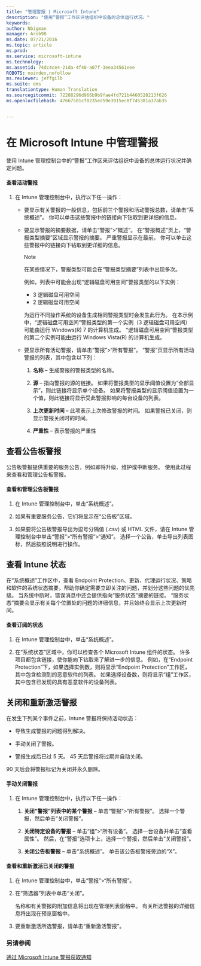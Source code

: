 ```yaml
---
title: "管理警报 | Microsoft Intune"
description: "使用“警报”工作区评估组织中设备的总体运行状况。"
keywords: 
author: Nbigman
manager: Arob98
ms.date: 07/21/2016
ms.topic: article
ms.prod: 
ms.service: microsoft-intune
ms.technology: 
ms.assetid: 74dc4ce4-21da-4f40-a07f-3eea34561eee
ROBOTS: noindex,nofollow
ms.reviewer: jeffgilb
ms.suite: ems
translationtype: Human Translation
ms.sourcegitcommit: 72288296d966b9b9fae4fd721b4460528213f626
ms.openlocfilehash: 47667501cf8235ed59e3915ec8f745381a37ab35


---
```


# 在 Microsoft Intune 中管理警报
使用 Intune 管理控制台中的“警报”工作区来评估组织中设备的总体运行状况并确定问题。

#### 查看活动警报

1.  在 Intune 管理控制台中，执行以下任一操作：

    -   要显示有关警报的一般信息，包括前三个警报和活动警报总数，请单击“系统概述”。 你可以单击这些警报中的链接向下钻取到更详细的信息。

    -   要显示警报的摘要数据，请单击“警报”&gt;“概述”。 在“警报概述”页上，“警报类型摘要”区域显示警报的摘要。 严重警报显示在最前。 你可以单击这些警报中的链接向下钻取到更详细的信息。

        > [!NOTE]
        > 在某些情况下，警报类型可能会在“警报类型摘要”列表中出现多次。
        > 
        > 例如，列表中可能会出现“逻辑磁盘可用空间”警报类型的以下实例：
        > 
        > -   3 逻辑磁盘可用空间
        > -   2 逻辑磁盘可用空间
        > 
        > 为运行不同操作系统的设备生成相同警报类型时会发生此行为。 在本示例中，“逻辑磁盘可用空间”警报类型的第一个实例（3 逻辑磁盘可用空间）可能由运行 Windows(R) 7 的计算机生成。 “逻辑磁盘可用空间”警报类型的第二个实例可能由运行 Windows Vista(R) 的计算机生成。

    -   要显示所有活动警报，请单击“警报”&gt;“所有警报”。 “警报”页显示所有活动警报的列表，其中包含以下列：

        1.  **名称** – 生成警报的警报类型的名称。

        2.  **源** – 指向警报的源的链接。 如果将警报类型的显示阈值设置为“全部显示”，则此链接将显示单个设备。 如果将警报类型的显示阈值设置为一个值，则此链接将显示受此警报影响的每台设备的列表。

        3.  **上次更新时间** – 此项表示上次修改警报的时间。 如果警报已关闭，则显示警报关闭时的时间。

        4.  **严重性** – 表示警报的严重性

## 查看公告板警报
公告板警报提供重要的服务公告，例如即将升级、维护或中断服务。 使用此过程来查看和管理公告板警报。

#### 查看和管理公告板警报

1.  在 Intune 管理控制台中，单击“系统概述”。

2.  如果有重要服务公告，它们将显示在“公告板”区域。

3.  如果要将公告板警报导出为逗号分隔值 (.csv) 或 HTML 文件，请在 Intune 管理控制台中单击“警报”&gt;“所有警报”&gt;“通知”。 选择一个公告，单击导出列表图标，然后按照说明进行操作。

## 查看 Intune 状态
在“系统概述”工作区中，查看 Endpoint Protection、更新、代理运行状况、策略和软件的系统状态摘要，帮助你确定需要立即关注的问题，并划分这些问题的优先级。 当系统中断时，错误消息中还会提供指向“服务状态”摘要的链接。 “服务状态”摘要会显示有关每个位置处的问题的详细信息，并且始终会显示上次更新时间。

#### 查看订阅的状态

1.  在 Intune 管理控制台中，单击“系统概述”。

2.  在“系统状态”区域中，你可以检查各个 Microsoft Intune 组件的状态。 许多项目都包含链接，使你能向下钻取来了解进一步的信息。 例如，在“Endpoint Protection”下，如果选择实例数，则将显示“Endpoint Protection”工作区，其中包含检测到的恶意软件的列表。 如果选择设备数，则将显示“组”工作区，其中包含已发现的具有恶意软件的设备列表。

## 关闭和重新激活警报
在发生下列某个事件之前，Intune 警报将保持活动状态：

-   导致生成警报的问题得到解决。

-   手动关闭了警报。

-   警报生成后已过 5 天。 45 天后警报将过期并自动关闭。

90 天后会将警报标记为关闭并永久删除。

#### 手动关闭警报

1.  在 Intune 管理控制台中，执行以下任一操作：

    1.  **关闭“警报”列表中的某个警报** – 单击“警报”&gt;“所有警报”。 选择一个警报，然后单击“关闭警报”。

    2.  **关闭特定设备的警报** – 单击“组”&gt;“所有设备”。 选择一台设备并单击“查看属性”。 然后，在“警报”选项卡上，选择一个警报，然后单击“关闭警报”。

    3.  **关闭公告板警报** – 单击“系统概述”。 单击该公告板警报旁边的“X”。

#### 查看和重新激活已关闭的警报

1.  在 Intune 管理控制台中，单击“警报”&gt;“所有警报”。

2.  在“筛选器”列表中单击“关闭”。

    名称和有关警报的附加信息将出现在管理列表窗格中。 有关所选警报的详细信息将出现在预览窗格中。

3.  要重新激活所选警报，请单击“重新激活警报”。

### 另请参阅
[通过 Microsoft Intune 警报获取通知](get-notified-by-alerts.md)




<!--HONumber=Jul16_HO3-->


